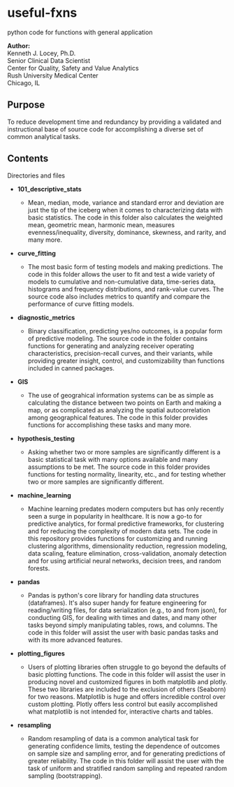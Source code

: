 # useful-fxns
python code for functions with general application

**Author:**   
Kenneth J. Locey, Ph.D.  
Senior Clinical Data Scientist  
Center for Quality, Safety and Value Analytics  
Rush University Medical Center  
Chicago, IL  

## Purpose
To reduce development time and redundancy by providing a validated and instructional base of source code for accomplishing a diverse set of common analytical tasks.

## Contents

Directories and files

* **101\_descriptive_stats**
	* Mean, median, mode, variance and standard error and deviation are just the tip of the iceberg when it comes to characterizing data with basic statistics. The code in this folder also calculates the weighted mean, geometric mean, harmonic mean, measures evenness/inequality, diversity, dominance, skewness, and rarity, and many more.


* **curve_fitting**
	* The most basic form of testing models and making predictions. The code in this folder allows the user to fit and test a wide variety of models to cumulative and non-cumulative data, time-series data, histograms and frequency distributions, and rank-value curves. The source code also includes metrics to quantify and compare the performance of curve fitting models.


* **diagnostic_metrics**
	* Binary classification, predicting yes/no outcomes, is a popular form of predictive modeling. The source code in the folder contains functions for generating and analyzing receiver operating characteristics, precision-recall curves, and their variants, while providing greater insight, control, and customizability than functions included in canned packages. 

* **GIS**
	* The use of geograhical information systems can be as simple as calculating the distance between two points on Earth and making a map, or as complicated as analyzing the spatial autocorrelation among geographical features. The code in this folder provides functions for accomplishing these tasks and many more.
	
* **hypothesis_testing**
	* Asking whether two or more samples are significantly different is a basic statistical task with many options available and many assumptions to be met. The source code in this folder provides functions for testing normality, linearity, etc., and for testing whether two or more samples are significantly different.  

* **machine_learning**
	* Machine learning predates modern computers but has only recently seen a surge in popularity in healthcare. It is now a go-to for predictive analytics, for formal predictive frameworks, for clustering and for reducing the complexity of modern data sets. The code in this repository provides functions for customizing and running clustering algorithms, dimensionality reduction, regression modeling, data scaling, feature elimination, cross-validation, anomaly detection and for using artificial neural networks, decision trees, and random forests. 

* **pandas**
	* Pandas is python's core library for handling data structures (dataframes). It's also super handy for feature engineering for reading/writing files, for data serialization (e.g., to and from json), for conducting GIS, for dealing with times and dates, and many other tasks beyond simply manipulating tables, rows, and columns. The code in this folder will assist the user with basic pandas tasks and with its more advanced features.
	 
* **plotting_figures**
	* Users of plotting libraries often struggle to go beyond the defaults of basic plotting functions. The code in this folder will assist the user in producing novel and customized figures in both matplotlib and plotly. These two libraries are included to the exclusion of others (Seaborn) for two reasons. Matplotlib is huge and offers incredible control over custom plotting. Plotly offers less control but easily accomplished what matplotlib is not intended for, interactive charts and tables.

* **resampling**
	* Random resampling of data is a common analytical task for generating confidence limits, testing the dependence of outcomes on sample size and sampling error, and for generating predictions of greater reliability. The code in this folder will assist the user with the task of uniform and stratified random sampling and repeated random sampling (bootstrapping).